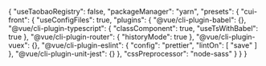 <!-- vue-cli3.0 config -->
{
  "useTaobaoRegistry": false,
  "packageManager": "yarn",
  "presets": {
    "cui-front": {
      "useConfigFiles": true,
      "plugins": {
        "@vue/cli-plugin-babel": {},
        "@vue/cli-plugin-typescript": {
          "classComponent": true,
          "useTsWithBabel": true
        },
        "@vue/cli-plugin-router": {
          "historyMode": true
        },
        "@vue/cli-plugin-vuex": {},
        "@vue/cli-plugin-eslint": {
          "config": "prettier",
          "lintOn": [
            "save"
          ]
        },
        "@vue/cli-plugin-unit-jest": {}
      },
      "cssPreprocessor": "node-sass"
    }
  }
}
